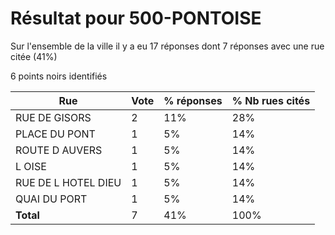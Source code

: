 # Résultat pour 500-PONTOISE

Sur l'ensemble de la ville il y a eu 17 réponses dont 7 réponses avec une rue citée (41%)

6 points noirs identifiés

| Rue | Vote | % réponses | % Nb rues cités|
|-----|------|------------|----------------|
| RUE DE GISORS | 2 | 11% | 28%|
| PLACE DU PONT | 1 | 5% | 14%|
| ROUTE D AUVERS | 1 | 5% | 14%|
| L OISE | 1 | 5% | 14%|
| RUE DE L HOTEL DIEU | 1 | 5% | 14%|
| QUAI DU PORT | 1 | 5% | 14%|
| **Total** | 7 | 41% | 100%|
